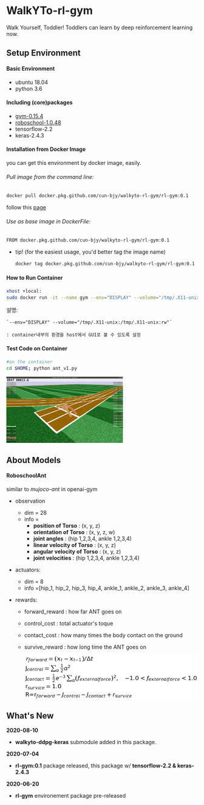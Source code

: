 # WalkYTo-rl-gym

Walk Yourself, Toddler! Toddlers can learn by deep reinforcement learning now.



## Setup Environment

#### Basic Environment

- ubuntu 18.04
- python 3.6

#### Including (core)packages

- [gym-0.15.4](https://github.com/openai/gym)
- [roboschool-1.0.48](https://github.com/openai/roboschool)
- tensorflow-2.2
- keras-2.4.3



#### Installation from Docker Image

you can get this environment by docker image, easily.

###### Pull image from the command line:

```bash
docker pull docker.pkg.github.com/cun-bjy/walkyto-rl-gym/rl-gym:0.1
```
follow this [page](https://github.com/CUN-bjy/WalkYTo-rl-gym/packages/278485)

###### Use as base image in DockerFile:

```bash
FROM docker.pkg.github.com/cun-bjy/walkyto-rl-gym/rl-gym:0.1
```

- tip! (for the easiest usage, you'd better tag the image name)

  ```bash
  docker tag docker.pkg.github.com/cun-bjy/walkyto-rl-gym/rl-gym:0.1 gym
  ```

  

#### How to Run Container

```bash
xhost +local:
sudo docker run -it --name gym --env="DISPLAY" --volume="/tmp/.X11-unix:/tmp/.X11-unix:rw" rl-gym:0.1
```

설명:

	`--env="DISPLAY" --volume="/tmp/.X11-unix:/tmp/.X11-unix:rw"`
	
	: container내부의 환경을 host에서 GUI로 볼 수 있도록 설정



#### Test Code on Container

```bash
#on the container
cd $HOME; python ant_v1.py
```



<img src="./img/ant_v1.png" style="zoom:30%;" />





## About Models

#### RoboschoolAnt

similar to  *mujoco-ant* in openai-gym

- observation

  - dim = 28
  - info = 
    - **position of Torso** : (x, y, z)
    - **orientation of Torso** : (x, y, z, w)
    - **joint angles** : (hip 1,2,3,4, ankle 1,2,3,4)
    - **linear velocity of Torso** : (x, y, z)
    - **angular velocity of Torso** : (x, y, z)
    - **joint velocities** : (hip 1,2,3,4, ankle 1,2,3,4)

- actuators:

  - dim = 8
  - info =[hip_1, hip_2, hip_3, hip_4, ankle_1, ankle_2, ankle_3, ankle_4]

- rewards:

  - forward_reward : how far ANT goes on

  - control_cost : total actuator's toque

  - contact_cost : how many times the body contact on the ground

  - survive_reward : how long time the ANT goes on

    

    <p align="center"><img src="./img/render1.png"/></p>



## What's New

**2020-08-10**

- **walkyto-ddpg-keras** submodule added in this package.

**2020-07-04**

- **rl-gym:0.1** package released, this package w/ **tensorflow-2.2 & keras-2.4.3**

**2020-06-20** 

- **rl-gym** environement package pre-released
